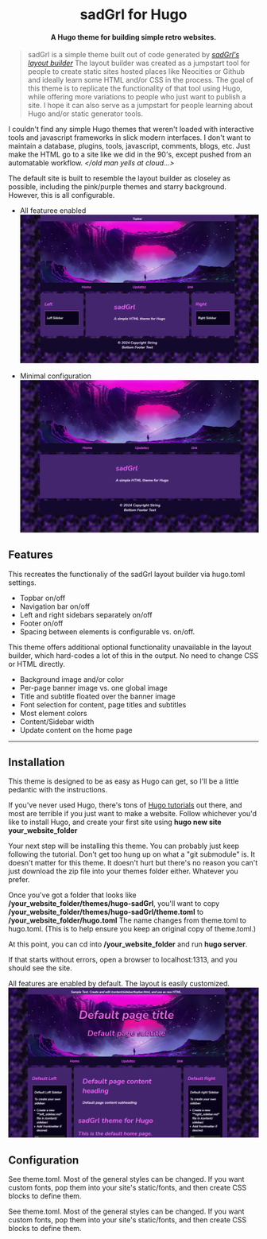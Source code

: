 <h1 align="center">sadGrl for Hugo</h1>

<h4 align="center">A Hugo theme for building simple retro websites.</h4>

> sadGrl is a simple theme built out of code generated by *[sadGrl's layout builder](https://goblin-heart.net/sadgrl/projects/layout-builder/)*
> The layout builder was created as a jumpstart tool for people to create static sites hosted places like Neocities or Github and ideally learn some HTML and/or CSS in the process.
> The goal of this theme is to replicate the functionality of that tool using Hugo, while offering more variations to people who just want to publish a site.
> I hope it can also serve as a jumpstart for people learning about Hugo and/or static generator tools.

I couldn't find any simple Hugo themes that weren't loaded with interactive tools and javascript frameworks in slick modern interfaces. I don't want to maintain a database, plugins, tools, javascript, comments, blogs, etc. Just make the HTML go to a site like we did in the 90's, except pushed from an automatable workflow. *\</old man yells at cloud...\>*

The default site is built to resemble the layout builder as closeley as possible, including the pink/purple themes and starry background.
However, this is all configurable.

- All featuree enabled
![sadGrl full layout](screenshots/fullcontent.png)

- Minimal configuration
![sadGrl minimal layout](screenshots/no-sidebars.png)

## Features

This recreates the functionaliy of the sadGrl layout builder via hugo.toml settings.
- Topbar on/off
- Navigation bar on/off
- Left and right sidebars separately on/off
- Footer on/off
- Spacing between elements is configurable vs. on/off.

This theme offers additional optional functionality unavailable in the layout builder, which hard-codes a lot of this in the output. No need to change CSS or HTML directly.
- Background image and/or color
- Per-page banner image vs. one global image
- Title and subtitle floated over the banner image
- Font selection for content, page titles and subtitles
- Most element colors
- Content/Sidebar width
- Update content on the home page

---

## Installation

This theme is designed to be as easy as Hugo can get, so I'll be a little pedantic with the instructions.

If you've never used Hugo, there's tons of [Hugo tutorials](https://gohugo.io/getting-started/quick-start/) out there, and most are terrible if you just want to make a website. Follow whichever you'd like to install Hugo, and create your first site using **hugo new site your_website_folder**

Your next step will be installing this theme. You can probably just keep following the tutorial. Don't get too hung up on what a "git submodule" is. It doesn't matter for this theme. It doesn't hurt but there's no reason you can't just download the zip file into your themes folder either. Whatever you prefer.

Once you've got a folder that looks like **/your_website_folder/themes/hugo-sadGrl**, you'll want to copy  **/your_website_folder/themes/hugo-sadGrl/theme.toml** to **/your_website_folder/hugo.toml** The name changes from theme.toml to hugo.toml. (This is to help ensure you keep an original copy of theme.toml.)

At this point, you can cd into **/your_website_folder** and run **hugo server**. 

If that starts without errors, open a browser to localhost:1313, and you should see the site.

All features are enabled by default. The layout is easily customized.
![Default Site](screenshots/theme-default-config.png)

## Configuration

See theme.toml. Most of the general styles can be changed. If you want custom fonts, pop them into your site's static/fonts, and then create CSS blocks to define them.


See theme.toml. Most of the general styles can be changed. If you want custom fonts, pop them into your site's static/fonts, and then create CSS blocks to define them.
